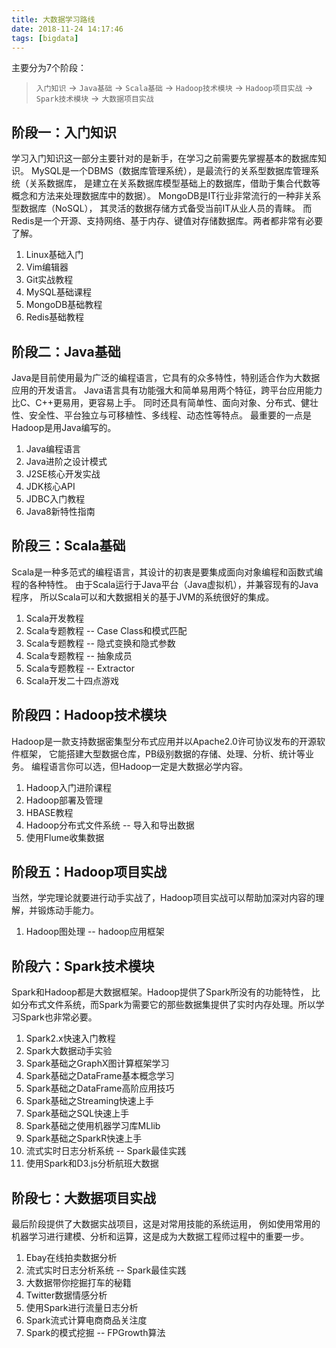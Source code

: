 ```yaml
---
title: 大数据学习路线
date: 2018-11-24 14:17:46
tags: [bigdata]
---
```


主要分为7个阶段：

> `入门知识` → `Java基础` → `Scala基础` → `Hadoop技术模块` → `Hadoop项目实战` → `Spark技术模块` → `大数据项目实战`

## 阶段一：入门知识

学习入门知识这一部分主要针对的是新手，在学习之前需要先掌握基本的数据库知识。
MySQL是一个DBMS（数据库管理系统），是最流行的关系型数据库管理系统（关系数据库，
是建立在关系数据库模型基础上的数据库，借助于集合代数等概念和方法来处理数据库中的数据）。
MongoDB是IT行业非常流行的一种非关系型数据库（NoSQL），
其灵活的数据存储方式备受当前IT从业人员的青睐。
而Redis是一个开源、支持网络、基于内存、键值对存储数据库。两者都非常有必要了解。

1. Linux基础入门
2. Vim编辑器
3. Git实战教程
4. MySQL基础课程
5. MongoDB基础教程
6. Redis基础教程

<!--more-->

## 阶段二：Java基础

Java是目前使用最为广泛的编程语言，它具有的众多特性，特别适合作为大数据应用的开发语言。
Java语言具有功能强大和简单易用两个特征，跨平台应用能力比C、C++更易用，更容易上手。
同时还具有简单性、面向对象、分布式、健壮性、安全性、平台独立与可移植性、多线程、动态性等特点。
最重要的一点是Hadoop是用Java编写的。

1. Java编程语言
2. Java进阶之设计模式
3. J2SE核心开发实战
4. JDK核心API
5. JDBC入门教程
6. Java8新特性指南

## 阶段三：Scala基础

Scala是一种多范式的编程语言，其设计的初衷是要集成面向对象编程和函数式编程的各种特性。
由于Scala运行于Java平台（Java虚拟机），并兼容现有的Java程序，
所以Scala可以和大数据相关的基于JVM的系统很好的集成。

1. Scala开发教程
2. Scala专题教程 -- Case Class和模式匹配
3. Scala专题教程 -- 隐式变换和隐式参数
4. Scala专题教程 -- 抽象成员
5. Scala专题教程 -- Extractor
6. Scala开发二十四点游戏

## 阶段四：Hadoop技术模块

Hadoop是一款支持数据密集型分布式应用并以Apache2.0许可协议发布的开源软件框架，
它能搭建大型数据仓库，PB级别数据的存储、处理、分析、统计等业务。
编程语言你可以选，但Hadoop一定是大数据必学内容。

1. Hadoop入门进阶课程
2. Hadoop部署及管理
3. HBASE教程
4. Hadoop分布式文件系统 -- 导入和导出数据
5. 使用Flume收集数据

## 阶段五：Hadoop项目实战

当然，学完理论就要进行动手实战了，Hadoop项目实战可以帮助加深对内容的理解，并锻炼动手能力。

1. Hadoop图处理 -- hadoop应用框架

## 阶段六：Spark技术模块

Spark和Hadoop都是大数据框架。Hadoop提供了Spark所没有的功能特性，
比如分布式文件系统，而Spark为需要它的那些数据集提供了实时内存处理。所以学习Spark也非常必要。

1. Spark2.x快速入门教程
2. Spark大数据动手实验
3. Spark基础之GraphX图计算框架学习
4. Spark基础之DataFrame基本概念学习
5. Spark基础之DataFrame高阶应用技巧
6. Spark基础之Streaming快速上手
7. Spark基础之SQL快速上手
8. Spark基础之使用机器学习库MLlib
9. Spark基础之SparkR快速上手
10. 流式实时日志分析系统 -- Spark最佳实践
11. 使用Spark和D3.js分析航班大数据

## 阶段七：大数据项目实战

最后阶段提供了大数据实战项目，这是对常用技能的系统运用，
例如使用常用的机器学习进行建模、分析和运算，这是成为大数据工程师过程中的重要一步。

1. Ebay在线拍卖数据分析
2. 流式实时日志分析系统 -- Spark最佳实践
3. 大数据带你挖掘打车的秘籍
4. Twitter数据情感分析
5. 使用Spark进行流量日志分析
6. Spark流式计算电商商品关注度
7. Spark的模式挖掘 -- FPGrowth算法
